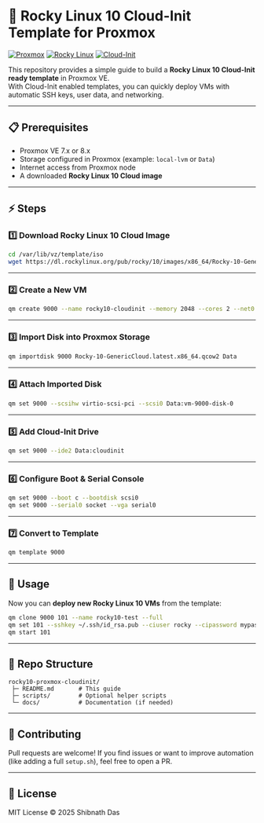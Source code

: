 # 🚀 Rocky Linux 10 Cloud-Init Template for Proxmox

[![Proxmox](https://img.shields.io/badge/Proxmox-VE-blue?logo=proxmox)](https://www.proxmox.com)
[![Rocky Linux](https://img.shields.io/badge/Rocky%20Linux-10-green?logo=rockylinux)](https://rockylinux.org)
[![Cloud-Init](https://img.shields.io/badge/Cloud--Init-Automation-orange)](https://cloudinit.readthedocs.io)

This repository provides a simple guide to build a **Rocky Linux 10 Cloud-Init ready template** in Proxmox VE.  
With Cloud-Init enabled templates, you can quickly deploy VMs with automatic SSH keys, user data, and networking.

---

## 📋 Prerequisites

- Proxmox VE 7.x or 8.x
- Storage configured in Proxmox (example: `local-lvm` or `Data`)
- Internet access from Proxmox node
- A downloaded **Rocky Linux 10 Cloud image**

---

## ⚡ Steps

### 1️⃣ Download Rocky Linux 10 Cloud Image
```bash
cd /var/lib/vz/template/iso
wget https://dl.rockylinux.org/pub/rocky/10/images/x86_64/Rocky-10-GenericCloud.latest.x86_64.qcow2
````

---

### 2️⃣ Create a New VM

```bash
qm create 9000 --name rocky10-cloudinit --memory 2048 --cores 2 --net0 virtio,bridge=vmbr0
```

---

### 3️⃣ Import Disk into Proxmox Storage

```bash
qm importdisk 9000 Rocky-10-GenericCloud.latest.x86_64.qcow2 Data
```

---

### 4️⃣ Attach Imported Disk

```bash
qm set 9000 --scsihw virtio-scsi-pci --scsi0 Data:vm-9000-disk-0
```

---

### 5️⃣ Add Cloud-Init Drive

```bash
qm set 9000 --ide2 Data:cloudinit
```

---

### 6️⃣ Configure Boot & Serial Console

```bash
qm set 9000 --boot c --bootdisk scsi0
qm set 9000 --serial0 socket --vga serial0
```

---

### 7️⃣ Convert to Template

```bash
qm template 9000
```

---

## 🚀 Usage

Now you can **deploy new Rocky Linux 10 VMs** from the template:

```bash
qm clone 9000 101 --name rocky10-test --full
qm set 101 --sshkey ~/.ssh/id_rsa.pub --ciuser rocky --cipassword mypassword
qm start 101
```

---

## 📂 Repo Structure

```
rocky10-proxmox-cloudinit/
 ├─ README.md       # This guide
 ├─ scripts/        # Optional helper scripts
 └─ docs/           # Documentation (if needed)
```

---

## 🤝 Contributing

Pull requests are welcome!
If you find issues or want to improve automation (like adding a full `setup.sh`), feel free to open a PR.

---

## 📜 License

MIT License © 2025 Shibnath Das

